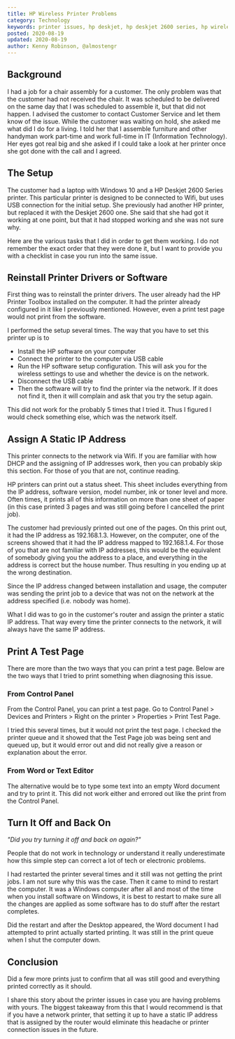 ```yaml
---
title: HP Wireless Printer Problems
category: Technology
keywords: printer issues, hp deskjet, hp deskjet 2600 series, hp wireless problems
posted: 2020-08-19
updated: 2020-08-19
author: Kenny Robinson, @almostengr
---
```


## Background

I had a job for a chair assembly for a customer. The only problem was that the customer had not
received the chair. It was scheduled to be delivered on the same day that I was scheduled to assemble
it, but that did not happen. I advised the customer to contact Customer Service and let them know of the
issue. While the customer was waiting on hold, she asked me what did I do for a living. I told her that
I assemble furniture and other handyman work part-time and work full-time in
IT (Information Technology). Her eyes got real big and she asked if I could take a look at her printer
once she got done with the call and I agreed.

## The Setup

The customer had a laptop with Windows 10 and a HP Deskjet 2600 Series printer. This particular printer is 
designed to be connected to Wifi, but uses USB connection for the initial setup. 
She previously had another HP printer, but replaced it with
the Deskjet 2600 one. She said that she had got it working at one point, but that it had stopped working 
and she was not sure why. 

Here are the various tasks that I did in order to get them working. I do not remember the exact order 
that they were done it, but I want to provide you with a checklist in case you run into the same issue.

## Reinstall Printer Drivers or Software

First thing was to reinstall the printer drivers. The user already had the HP Printer Toolbox installed on 
the computer. It had the printer already configured in it like I previously mentioned. However, even a print
test page would not print from the software.

I performed the setup several times. The way that you have to set this printer up is to

* Install the HP software on your computer
* Connect the printer to the computer via USB cable
* Run the HP software setup configuration. This will ask you for the wireless settings to use and whether
the device is on the network.
* Disconnect the USB cable
* Then the software will try to find the printer via the network. If it does not find it, then it will 
complain and ask that you try the setup again.

This did not work for the probably 5 times that I tried it. Thus I figured I would check something else, 
which was the network itself. 

## Assign A Static IP Address

This printer connects to the network via Wifi. If you are familiar with how DHCP and the assigning of IP 
addresses work, then you can probably skip this section. For those of you that are not, continue reading. 

HP printers can print out a status sheet. This sheet includes everything from the IP address, software
version, model number, ink or toner level and more. Often times, it prints all of this information on more 
than one sheet of paper (in this case printed 3 pages and was still going before I cancelled the print job).

The customer had previously printed out one of the pages. On this print out, it had the IP address as 
192.168.1.3. However, on the computer, one of the screens showed that it had the IP address mapped to 
192.168.1.4. For those of you that are not familiar with IP addresses, this would be the equivalent of 
somebody giving you the address to a place, and everything in the address is correct but the house number.
Thus resulting in you ending up at the wrong destination.

Since the IP address changed between installation and usage, the computer was sending the print job to a 
device that was not on the network at the address specified (i.e. nobody was home).

What I did was to go in the customer's router and assign the printer a static IP address. That way every
time the printer connects to the network, it will always have the same IP address. 

## Print A Test Page

There are more than the two ways that you can print a test page. Below are the 
two ways that I tried to print something when diagnosing this issue.

### From Control Panel

From the Control Panel, you can print a test page. Go to Control Panel > Devices and Printers > 
Right on the printer > Properties > Print Test Page. 

I tried this several times, but it would not print the test page. I checked the printer queue and it showed
that the Test Page job was being sent and queued up, but it would error out and did not really give 
a reason or explanation about the error.

### From Word or Text Editor

The alternative would be to type some text into an empty Word document and try to print it. This did not work
either and errored out like the print from the Control Panel.

## Turn It Off and Back On

*"Did you try turning it off and back on again?"*

People that do not work in technology or understand it really underestimate how this simple step 
can correct a lot of tech or electronic problems.

I had restarted the printer several times and it still was not getting the print jobs. I am not sure why this
was the case. Then it came to mind to restart the computer. It was a Windows computer after all and 
most of the time when you install software on Windows, it is best to restart to make sure all the changes 
are applied as some software has to do stuff after the restart completes. 

Did the restart and after the Desktop appeared, the Word document I had attempted to print actually started 
printing. It was still in the print queue when I shut the computer down.

## Conclusion

Did a few more prints just to confirm that all was still good and everything printed correctly as it should. 

I share this story about the printer issues in case you are having problems with yours. The biggest takeaway
from this that I would recommend is that if you have a network printer, that setting it up to have a 
static IP address that is assigned by the router would eliminate this headache or printer connection 
issues in the future.
